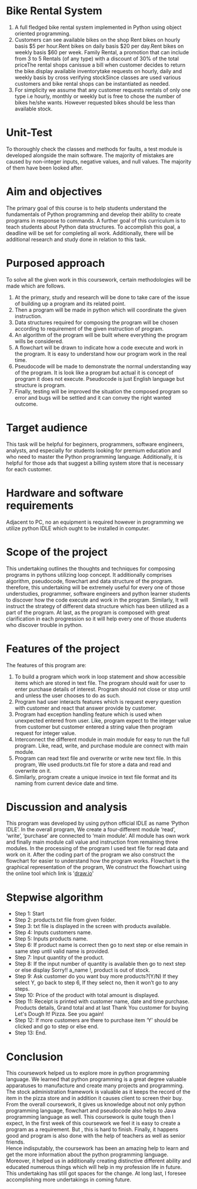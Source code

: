 # Bike Rental System

1. A full fledged bike rental system implemented in Python using object oriented programming.
2. Customers can see available bikes on the shop Rent bikes on hourly basis $5 per hour.Rent bikes on daily basis $20 per day.Rent bikes on weekly basis $60 per week. Family Rental, a promotion that can include from 3 to 5 Rentals (of any type) with a discount of 30% of the total priceThe rental shops canissue a bill when customer decides to return the bike.display available inventorytake requests on hourly, daily and weekly basis by cross verifying stockSince classes are used various customers and bike rental shops can be instantiated as needed.
3. For simplicity we assume that any customer requests rentals of only one type i.e hourly, monthly or weekly but is free to chose the number of bikes he/she wants. However requested bikes should be less than available stock.

# Unit-Test
To thoroughly check the classes and methods for faults, a test module is developed alongside the main software. The majority of mistakes are caused by non-integer inputs, negative values, and null values. The majority of them have been looked after.

# Aim and objectives
The primary goal of this course is to help students understand the fundamentals of Python programming and develop their ability to create programs in response to commands. A further goal of this curriculum is to teach students about Python data structures. To accomplish this goal, a deadline will be set for completing all work. Additionally, there will be additional research and study done in relation to this task.

# Purposed approach
To solve all the given work in this coursework, certain methodologies will be made which are follows.
1. At the primary, study and research will be done to take care of the issue of building up a program and its related point. 
2.  Then a program will be made in python which will coordinate the given instruction. 
3. Data structures required for composing the program will be chosen according to requirement of the given instruction of program.
4. An algorithm of the program will be built where everything the program wills be considered. 
5. A flowchart will be drawn to indicate how a code execute and work in the program. It is easy to understand how our program work in the real time.
6. Pseudocode will be made to demonstrate the normal understanding way of the program. It is look like a program but actual it is concept of program it does not execute. Pseudocode is just English language but structure is program. 
7. Finally, testing will be improved the situation the composed program so error and bugs will be settled and it can convey the right wanted outcome.

# Target audience
This task will be helpful for beginners, programmers, software engineers, analysts, and especially for students looking for premium education and who need to master the Python programming language. Additionally, it is helpful for those ads that suggest a billing system store that is necessary for each customer.

# Hardware and software requirements
Adjacent to PC, no an equipment is required however in programming we utilize python IDLE which ought to be installed in computer.

# Scope of the project 
This undertaking outlines the thoughts and techniques for composing programs in pythons utilizing loop concept. It additionally comprises algorithm, pseudocode, flowchart and data structure of the program. therefore, this undertaking will be extremely useful for every one of those understudies, programmer, software engineers and python learner students to discover how the code execute and work in the program. Similarly, It will instruct the strategy of different data structure which has been utilized as a part of the program. At last, as the program is composed with great clarification in each progression so it will help every one of those students who discover trouble in python.

# Features of the project
The features of this program are:
1. To build a program which work in loop statement and show accessible items which are stored in text file. The program should wait for user to enter purchase details of interest. Program should not close or stop until and unless the user chooses to do as such.
2. Program had user interacts features which is request every question with customer and react that answer provide by customer.
3. Program had exception handling feature which is used when unexpected entered from user. Like, program expect to the integer value from customer but customer entered a string value then program request for integer value.
4. Interconnect the different module in main module for easy to run the full program. Like, read, write, and purchase module are connect with main module.
5. Program can read text file and overwrite or write new text file. In this program, We used products.txt file for store a data and read and overwrite on it.
6. Similarly, program create a unique invoice in text file format and its naming from current device date and time.

# Discussion and analysis
This program was developed by using python official IDLE as name ‘Python IDLE’. In the overall program, We create a four-different module ‘read’, ‘write’, ‘purchase’ are connected to ‘main module’. All module has own work and finally main module call value and instruction from remaining three modules. In the processing of the program I used text file for read data and work on it. After the coding part of the program we also construct the flowchart for easier to understand how the program works. Flowchart is the graphical representation of the program, We construct the flowchart using the online tool which link is '[draw.io](www.draw.io "Draw.io Homepage")'

# Stepwise algorithm
- Step 1:	  Start 
- Step 2:	  products.txt file from given folder.
- Step 3:   txt file is displayed in the screen with products available.
- Step 4:	  Inputs customers name.
- Step 5: 	Inputs products name.
- Step 6: 	If product name is correct then go to next step or else remain in same step until valid name is provided.
- Step 7: 	Input quantity of the product.
- Step 8: 	If the input number of quantity is available then go to next step or else display Sorry!! a_name !, product is out of stock.
- Step 9: 	Ask customer do you want buy more products?(Y/N) If they select Y, go back to step 6, If they select no, then it won’t go to any steps.
- Step 10: 	Price of the product with total amount is displayed.
- Step 11:	Receipt is printed with customer name, date and time purchase. Products details, Grand total and at last Thank You customer for buying Let's Dough It! Pizza. See you again!
- Step 12: 	If more customers are there to purchase item ‘Y’ should be clicked and go to step or else end.
- Step 13:	 End.

# Conclusion
This coursework helped us to explore more in python programming language. We learned that python programming is a great degree valuable apparatuses to manufacture and create many projects and programming. The stock administration framework is valuable as it keeps the record of the item in the pizza store and in addition it causes client to screen their buy. 
From the overall coursework, it gives us knowledge about not only python programming language, flowchart and pseudocode also helps to Java programming language as well. This coursework is quite tough then I expect, In the first week of this coursework we feel it is easy to create a program as a requirement. But , this  is hard to finish. Finally, it happens good and program is also done with the help of teachers as well as senior friends.  
Hence indisputably, the coursework has been an amazing help to learn and get the more information about the python programming language. Moreover, it helped us in additionally creating distinctive different ability and educated numerous things which will help in my profession life in future. This undertaking has still got spaces for the change. At long last, I foresee accomplishing more undertakings in coming future.
